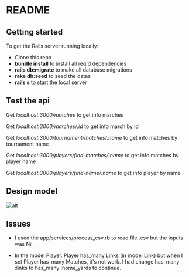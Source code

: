 # README

## Getting started

To get the Rails server running locally:

* Clone this repo
* **bundle install** to install all req'd dependencies
* **rails db:migrate** to make all database migrations
* **rake db:seed** to seed the datas
* **rails s** to start the local server

## Test the api

Get *localhost:3000/matches* to get info marches

Get *localhost:3000/matches/:id* to get info march by id

Get *localhost:3000/tournament/matches/:name* to get info matches by tournament name
 
Get *localhost:3000/players/find-matches/:name* to get info matches by player name 

Get *localhost:3000/players/find-name/:name* to get info player by name 



## Design model

![alt](https://i.ibb.co/Cs125sx/1.png)

## Issues
* I used the app/services/process_csv.rb to read file .csv but the inputs was Nil.

* In the model Player. Player has_many Links (in model Link) but when I set Player has_many Matches, it's not work. I had change has_many :links to has_many :home_yards to continue.

